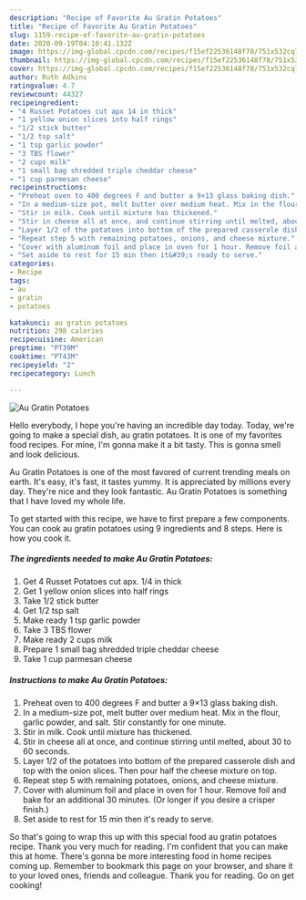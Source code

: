 ```yaml
---
description: "Recipe of Favorite Au Gratin Potatoes"
title: "Recipe of Favorite Au Gratin Potatoes"
slug: 1159-recipe-of-favorite-au-gratin-potatoes
date: 2020-09-19T04:10:41.132Z
image: https://img-global.cpcdn.com/recipes/f15ef22536148f78/751x532cq70/au-gratin-potatoes-recipe-main-photo.jpg
thumbnail: https://img-global.cpcdn.com/recipes/f15ef22536148f78/751x532cq70/au-gratin-potatoes-recipe-main-photo.jpg
cover: https://img-global.cpcdn.com/recipes/f15ef22536148f78/751x532cq70/au-gratin-potatoes-recipe-main-photo.jpg
author: Ruth Adkins
ratingvalue: 4.7
reviewcount: 44327
recipeingredient:
- "4 Russet Potatoes cut apx 14 in thick"
- "1 yellow onion slices into half rings"
- "1/2 stick butter"
- "1/2 tsp salt"
- "1 tsp garlic powder"
- "3 TBS flower"
- "2 cups milk"
- "1 small bag shredded triple cheddar cheese"
- "1 cup parmesan cheese"
recipeinstructions:
- "Preheat oven to 400 degrees F and butter a 9×13 glass baking dish."
- "In a medium-size pot, melt butter over medium heat. Mix in the flour, garlic powder, and salt. Stir constantly for one minute."
- "Stir in milk. Cook until mixture has thickened."
- "Stir in cheese all at once, and continue stirring until melted, about 30 to 60 seconds."
- "Layer 1/2 of the potatoes into bottom of the prepared casserole dish and top with the onion slices. Then pour half the cheese mixture on top."
- "Repeat step 5 with remaining potatoes, onions, and cheese mixture."
- "Cover with aluminum foil and place in oven for 1 hour. Remove foil and bake for an additional 30 minutes. (Or longer if you desire a crisper finish.)"
- "Set aside to rest for 15 min then it&#39;s ready to serve."
categories:
- Recipe
tags:
- au
- gratin
- potatoes

katakunci: au gratin potatoes 
nutrition: 298 calories
recipecuisine: American
preptime: "PT39M"
cooktime: "PT43M"
recipeyield: "2"
recipecategory: Lunch

---
```



![Au Gratin Potatoes](https://img-global.cpcdn.com/recipes/f15ef22536148f78/751x532cq70/au-gratin-potatoes-recipe-main-photo.jpg)

Hello everybody, I hope you're having an incredible day today. Today, we're going to make a special dish, au gratin potatoes. It is one of my favorites food recipes. For mine, I'm gonna make it a bit tasty. This is gonna smell and look delicious.



Au Gratin Potatoes is one of the most favored of current trending meals on earth. It's easy, it's fast, it tastes yummy. It is appreciated by millions every day. They're nice and they look fantastic. Au Gratin Potatoes is something that I have loved my whole life.


To get started with this recipe, we have to first prepare a few components. You can cook au gratin potatoes using 9 ingredients and 8 steps. Here is how you cook it.

<!--inarticleads1-->

##### The ingredients needed to make Au Gratin Potatoes:

1. Get 4 Russet Potatoes cut apx. 1/4 in thick
1. Get 1 yellow onion slices into half rings
1. Take 1/2 stick butter
1. Get 1/2 tsp salt
1. Make ready 1 tsp garlic powder
1. Take 3 TBS flower
1. Make ready 2 cups milk
1. Prepare 1 small bag shredded triple cheddar cheese
1. Take 1 cup parmesan cheese




<!--inarticleads2-->

##### Instructions to make Au Gratin Potatoes:

1. Preheat oven to 400 degrees F and butter a 9×13 glass baking dish.
1. In a medium-size pot, melt butter over medium heat. Mix in the flour, garlic powder, and salt. Stir constantly for one minute.
1. Stir in milk. Cook until mixture has thickened.
1. Stir in cheese all at once, and continue stirring until melted, about 30 to 60 seconds.
1. Layer 1/2 of the potatoes into bottom of the prepared casserole dish and top with the onion slices. Then pour half the cheese mixture on top.
1. Repeat step 5 with remaining potatoes, onions, and cheese mixture.
1. Cover with aluminum foil and place in oven for 1 hour. Remove foil and bake for an additional 30 minutes. (Or longer if you desire a crisper finish.)
1. Set aside to rest for 15 min then it&#39;s ready to serve.




So that's going to wrap this up with this special food au gratin potatoes recipe. Thank you very much for reading. I'm confident that you can make this at home. There's gonna be more interesting food in home recipes coming up. Remember to bookmark this page on your browser, and share it to your loved ones, friends and colleague. Thank you for reading. Go on get cooking!
